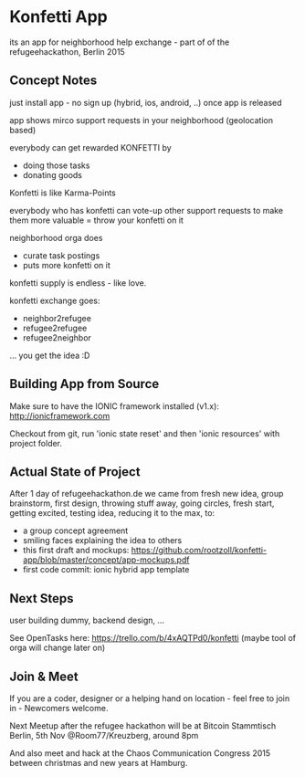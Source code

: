 # Konfetti App

its an app for neighborhood help exchange - part of of the refugeehackathon, Berlin 2015

## Concept Notes

just install app - no sign up (hybrid, ios, android, ..) once app is released

app shows mirco support requests in your neighborhood (geolocation based)

everybody can get rewarded KONFETTI by
- doing those tasks
- donating goods

Konfetti is like Karma-Points

everybody who has konfetti can
vote-up other support requests
to make them more valuable
= throw your konfetti on it

neighborhood orga does
- curate task postings
- puts more konfetti on it

konfetti supply is endless - like love.

konfetti exchange goes:
- neighbor2refugee
- refugee2refugee
- refugee2neighbor

... you get the idea :D

## Building App from Source

Make sure to have the IONIC framework installed (v1.x): http://ionicframework.com

Checkout from git, run 'ionic state reset' and then 'ionic resources' with project folder.

## Actual State of Project

After 1 day of refugeehackathon.de we came from fresh new idea, group brainstorm, first design, throwing stuff away, going circles, fresh start, getting excited, testing idea, reducing it to the max, to:

- a group concept agreement
- smiling faces explaining the idea to others
- this first draft and mockups: https://github.com/rootzoll/konfetti-app/blob/master/concept/app-mockups.pdf
- first code commit: ionic hybrid app template

## Next Steps

user building dummy, backend design, ...

See OpenTasks here: https://trello.com/b/4xAQTPd0/konfetti (maybe tool of orga will change later on)

## Join & Meet

If you are a coder, designer or a helping hand on location - feel free to join in - Newcomers welcome.

Next Meetup after the refugee hackathon will be at Bitcoin Stammtisch Berlin, 5th Nov @Room77/Kreuzberg, around 8pm

And also meet and hack at the Chaos Communication Congress 2015 between christmas and new years at Hamburg.
